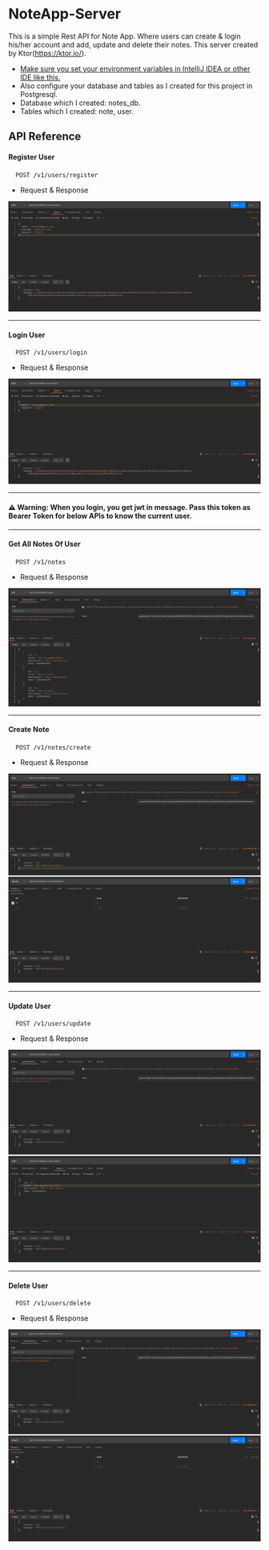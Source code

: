 # NoteApp-Server

This is a simple Rest API for Note App. Where users can create & login his/her account and add, update and delete their notes. This server created by Ktor(https://ktor.io/).

- [Make sure you set your environment variables in IntelliJ IDEA or other IDE like this.](https://github.com/absolute-vijju/NoteApp-Server/blob/main/.env)
- Also configure your database and tables as I created for this project in Postgresql.
- Database which I created: notes_db.
- Tables which I created: note, user.

## API Reference

#### Register User
```http
  POST /v1/users/register
```
- Request & Response

<img src="https://github.com/absolute-vijju/NoteApp-Server/blob/main/images/register_user.png">

---

#### Login User
```http
  POST /v1/users/login
```
- Request & Response

<img src="https://github.com/absolute-vijju/NoteApp-Server/blob/main/images/login_user.png">

---

#### ⚠ Warning: When you login, you get jwt in message. Pass this token as Bearer Token for below APIs to know the current user.

---

#### Get All Notes Of  User
```http
  POST /v1/notes
```
- Request & Response

<img src="https://github.com/absolute-vijju/NoteApp-Server/blob/main/images/user_notes.png">

---

#### Create Note

```http
  POST /v1/notes/create
```
- Request & Response

<img src="https://github.com/absolute-vijju/NoteApp-Server/blob/main/images/create_note_token.png">
<img src="https://github.com/absolute-vijju/NoteApp-Server/blob/main/images/delete_note_params.png">

---

#### Update User
```http
  POST /v1/users/update
```
- Request & Response

<img src="https://github.com/absolute-vijju/NoteApp-Server/blob/main/images/update_note_token.png">
<img src="https://github.com/absolute-vijju/NoteApp-Server/blob/main/images/update_note_body.png">

---

#### Delete User

```http
  POST /v1/users/delete
```
- Request & Response

<img src="https://github.com/absolute-vijju/NoteApp-Server/blob/main/images/delete_note_token.png">
<img src="https://github.com/absolute-vijju/NoteApp-Server/blob/main/images/delete_note_params.png">
